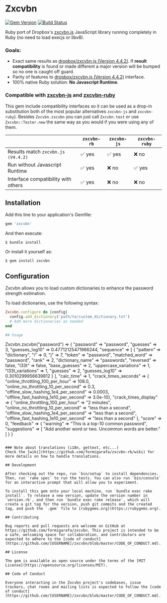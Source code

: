 # Zxcvbn

[![Gem Version](https://badge.fury.io/rb/zxcvbn.svg)](https://badge.fury.io/rb/zxcvbn)
[![Build Status](https://travis-ci.com/formigarafa/zxcvbn-rb.svg?branch=master)](https://travis-ci.com/formigarafa/zxcvbn-rb)

Ruby port of Dropbox's [zxcvbn.js](https://github.com/dropbox/zxcvbn) JavaScript library running completely in Ruby (no need to load execjs or libv8).

### Goals:
- Exact same results as [dropbox/zxcvbn.js (Version 4.4.2)](https://github.com/dropbox/zxcvbn). If **result compatibility** is found or made different a major version will be bumped so no one is caught off guard.
- Parity of features to [dropbox/zxcvbn.js (Version 4.4.2)](https://github.com/dropbox/zxcvbn) interface.
- 100% native Ruby solution: **No Javascript Runtime**.

### Compatible with [zxcvbn-js](https://github.com/bitzesty/zxcvbn-js) and [zxcvbn-ruby](https://github.com/envato/zxcvbn-ruby)

This gem include compatibility interfaces so it can be used as a drop-in substitution both of the most popular alternatives `zxcvbn-js` and `zxcvbn-ruby`). Besides `Zxcvbn.zxcvbn` you can just call `Zxcvbn.test` or use `Zxcvbn::Tester.new` the same way as you would if you were using any of them.

|                                    | `zxcvbn-rb`            | `zxcvbn-js`            | `zxcvbn-ruby`          |
|------------------------------------|------------------------|------------------------|------------------------|
| Results match `zxcvbn.js (V4.4.2)` | :white_check_mark: yes | :white_check_mark: yes | :x: no                 |
| Run without Javascript Runtime     | :white_check_mark: yes | :x: no                 | :white_check_mark: yes |
| Interface compatibility with others| :white_check_mark: yes | :x: no                 | :x: no                 |

## Installation

Add this line to your application's Gemfile:

```ruby
gem 'zxcvbn'
```

And then execute:

    $ bundle install

Or install it yourself as:

    $ gem install zxcvbn

## Configuration

Zxcvbn allows you to load custom dictionaries to enhance the password strength estimation.

To load dictionaries, use the following syntax:

```ruby
Zxcvbn.configure do |config|
  config.add_dictionary('path/to/custom_dictionary.txt')
  # Add more dictionaries as needed
end

## Usage

```
Zxcvbn.zxcvbn("password")
=> {
  "password" => "password",
  "guesses" => 3,
  "guesses_log10" => 0.47712125471966244,
  "sequence" => [
    {
      "pattern" => "dictionary",
      "i" => 0,
      "j" => 7,
      "token" => "password",
      "matched_word" => "password",
      "rank" => 2,
      "dictionary_name" => "passwords",
      "reversed" => false,
      "l33t" => false,
      "base_guesses" => 2,
      "uppercase_variations" => 1,
      "l33t_variations" => 1,
      "guesses" => 2,
      "guesses_log10" => 0.3010299956639812
    }
  ],
  "calc_time" => 1,
  "crack_times_seconds" => {
    "online_throttling_100_per_hour" => 108.0,
    "online_no_throttling_10_per_second" => 0.3,
    "offline_slow_hashing_1e4_per_second" => 0.0003,
    "offline_fast_hashing_1e10_per_second" => 3.0e-10},
  "crack_times_display" => {
    "online_throttling_100_per_hour" => "2 minutes",
    "online_no_throttling_10_per_second" => "less than a second",
    "offline_slow_hashing_1e4_per_second" => "less than a second",
    "offline_fast_hashing_1e10_per_second" => "less than a second"
  },
  "score" => 0,
  "feedback" => {
    "warning" => "This is a top-10 common password",
    "suggestions" => [
      "Add another word or two. Uncommon words are better."
    ]
  }
}
```

### Note about translations (i18n, gettext, etc...)
Check the [wiki](https://github.com/formigarafa/zxcvbn-rb/wiki) for more details on how to handle translations.

## Development

After checking out the repo, run `bin/setup` to install dependencies. Then, run `rake spec` to run the tests. You can also run `bin/console` for an interactive prompt that will allow you to experiment.

To install this gem onto your local machine, run `bundle exec rake install`. To release a new version, update the version number in `version.rb`, and then run `bundle exec rake release`, which will create a git tag for the version, push git commits and the created tag, and push the `.gem` file to [rubygems.org](https://rubygems.org).

## Contributing

Bug reports and pull requests are welcome on GitHub at https://github.com/formigarafa/zxcvbn. This project is intended to be a safe, welcoming space for collaboration, and contributors are expected to adhere to the [code of conduct](https://github.com/[USERNAME]/zxcvbn/blob/master/CODE_OF_CONDUCT.md).

## License

The gem is available as open source under the terms of the [MIT License](https://opensource.org/licenses/MIT).

## Code of Conduct

Everyone interacting in the Zxcvbn project's codebases, issue trackers, chat rooms and mailing lists is expected to follow the [code of conduct](https://github.com/[USERNAME]/zxcvbn/blob/master/CODE_OF_CONDUCT.md).
